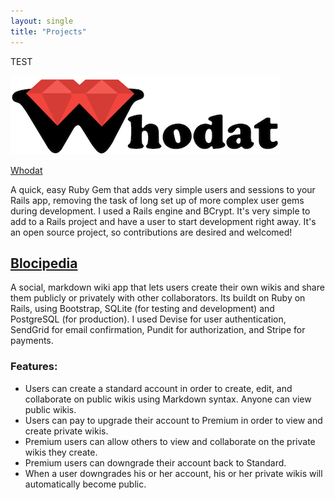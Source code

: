 ```yaml
---
layout: single 
title: "Projects"
---
```

TEST 

![Whodat logo](/assets/images/whodat-LOGO-small.png)

[Whodat](https://github.com/bperlik/whodat)

<a href="http://github.com/bperlik/whodat" target="/assets/images/whodat-LOGO-small.png"></a>

A quick, easy Ruby Gem that adds very simple users and sessions to your Rails app, removing the task of long set up of more complex user gems during development.
I used a Rails engine and BCrypt. It's very simple to add to a Rails project and have a user to start development right away. It's an open source project, so contributions are desired and welcomed!


## [Blocipedia](https://blocipedia-bperlik.herokuapp.com/) ##

A social, markdown wiki app that lets users create their own wikis and share them publicly or privately with other collaborators. Its buildt on Ruby on Rails, using Bootstrap, SQLite (for testing and development) and PostgreSQL (for production).  I used Devise for user authentication, SendGrid for email confirmation, Pundit for authorization, and Stripe for payments.

### Features: ###
* Users can create a standard account in order to create, edit, and collaborate on public wikis using Markdown syntax. Anyone can view public wikis.
* Users can pay to upgrade their account to Premium in order to view and create private wikis.
* Premium users can allow others to view and collaborate on the private wikis they create.
* Premium users can downgrade their account back to Standard.
* When a user downgrades his or her account, his or her private wikis will automatically become public.

